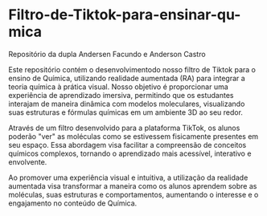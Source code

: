 # Filtro-de-Tiktok-para-ensinar-qu-mica
Repositório da dupla Andersen Facundo e Anderson Castro

Este repositório contém o desenvolvimentodo nosso filtro de Tiktok para o ensino de Química, utilizando realidade aumentada (RA) para integrar a teoria química à prática visual. Nosso objetivo é proporcionar uma experiência de aprendizado imersiva, permitindo que os estudantes interajam de maneira dinâmica com modelos moleculares, visualizando suas estruturas e fórmulas químicas em um ambiente 3D ao seu redor.

Através de um filtro desenvolvido para a plataforma TikTok, os alunos poderão "ver" as moléculas como se estivessem fisicamente presentes em seu espaço. Essa abordagem visa facilitar a compreensão de conceitos químicos complexos, tornando o aprendizado mais acessível, interativo e envolvente.

Ao promover uma experiência visual e intuitiva, a utilização da realidade aumentada visa transformar a maneira como os alunos aprendem sobre as moléculas, suas estruturas e comportamentos, aumentando o interesse e o engajamento no conteúdo de Química.

